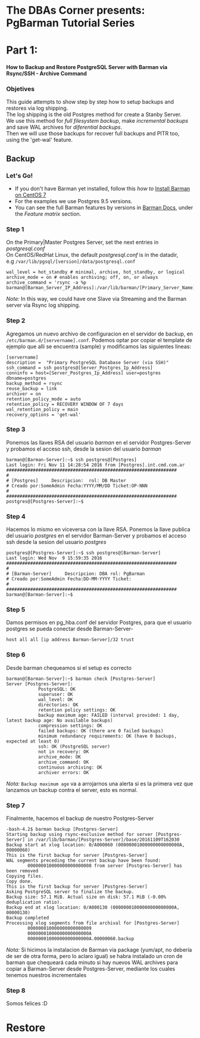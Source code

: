 # The DBAs Corner presents: PgBarman Tutorial Series

# Part 1: 

#### How to Backup and Restore PostgreSQL Server with Barman via Rsync/SSH - Archive Command

### Objetives

This guide attempts to show step by step how to setup backups and restores via log shipping.  
The log shipping is the old Postgres method for create a Stanby Server.  
We use this method for _full filesystem backup_, make _incremental backups_ and save WAL archives for _diferential backups_.  
Then we will use those backups for recover full backups and PITR too, using the 'get-wal' feature.

## Backup

### Let's Go!

* If you don't have Barman yet installed, follow this _how to_ [Install Barman on CentOS 7](github.com/sarasa)
* For the examples we use Postgres 9.5 versions. 
* You can see the full Barman features by versions in [Barman Docs](http://docs.pgbarman.org/release/2.0/index.html), under the *Feature matrix* section.

### Step 1

On the Primary|Master Postgres Server, set the next entries in _postgresql.conf_  
On CentOS/RedHat Linux, the default _postgresql.conf_ is in the datadir,  
e.g `/var/lib/pgsql/[version]/data/postgresql.conf`

```
wal_level = hot_standby # minimal, archive, hot_standby, or logical 
archive_mode = on # enables archiving; off, on, or always 
archive_command = 'rsync -a %p barman@[Barman_Server_IP_Address]:/var/lib/barman/[Primary_Server_Name]/incoming/%f' 
```

*Note:* In this way, we could have one Slave via Streaming and the Barman server via Rsync log shipping.

### Step 2

Agregamos un nuevo archivo de configuracion en el servidor de backup, en `/etc/barman.d/[servername].conf`.
Podemos optar por copiar el template de ejemplo que alli se encuentra (sample) y modificamos las siguientes lineas:

```
[servername]
description =  "Primary PostgreSQL Database Server (via SSH)"
ssh_command = ssh postgres@[Server_Postgres_Ip_Address]
conninfo = host=[Server_Postgres_Ip_Address] user=postgres dbname=postgres
backup_method = rsync
reuse_backup = link
archiver = on
retention_policy_mode = auto
retention_policy = RECOVERY WINDOW OF 7 days
wal_retention_policy = main
recovery_options = 'get-wal'
```

### Step 3

Ponemos las llaves RSA del usuario _barman_ en el servidor Postgres-Server y probamos el acceso ssh, desde la sesion del usuario _barman_

```
barman@[Barman-Server]:~$ ssh postgres@[Postgres]
Last login: Fri Nov 11 14:28:54 2016 from [Postgres].int.cmd.com.ar
################################################################
#
# [Postgres]     Descripcion:  rol: DB Master
# Creado por:SomeAdmin Fecha:YYYY/MM/DD Ticket:OP-NNN
#
################################################################
postgres@[Postgres-Server]:~$
```

### Step 4

Hacemos lo mismo en viceversa con la llave RSA.
Ponemos la llave publica del usuario _postgres_ en el servidor Barman-Server y probamos el acceso ssh desde la sesion del usuario _postgres_

```
postgres@[Postgres-Server]:~$ ssh postgres@[Barman-Server]
Last login: Wed Nov  9 15:59:35 2016
################################################################
#
# [Barman-Server]     Descripcion: DBA rol: PgBarman
# Creado por:SomeAdmin Fecha:DD-MM-YYYY Ticket:
#
################################################################
barman@[Barman-Server]:~$
```

### Step 5

Damos permisos en pg_hba.conf del servidor Postgres, para que el usuario postgres se pueda conectar desde Barman-Server-

```
host all all [ip address Barman-Server]/32 trust
```

### Step 6

Desde barman chequeamos si el setup es correcto

```
barman@[Barman-Server]:~$ barman check [Postgres-Server] 
Server [Postgres-Server]: 
			PostgreSQL: OK 
			superuser: OK 
			wal_level: OK 
			directories: OK 
			retention policy settings: OK 
			backup maximum age: FAILED (interval provided: 1 day, latest backup age: No available backups) 
			compression settings: OK 
			failed backups: OK (there are 0 failed backups) 
			minimum redundancy requirements: OK (have 0 backups, expected at least 0) 
			ssh: OK (PostgreSQL server) 
			not in recovery: OK 
			archive_mode: OK 
			archive_command: OK 
			continuous archiving: OK 
			archiver errors: OK
```

*Nota:* `Backup maximum age` va a arrojarnos una alerta si es la primera vez que lanzamos un backup contra el server, esto es normal.

### Step 7

Finalmente, hacemos el backup de nuestro Postgres-Server

```
-bash-4.2$ barman backup [Postgres-Server] 
Starting backup using rsync-exclusive method for server [Postgres-Server] in /var/lib/barman/[Postgres-Server]/base/20161109T162030 
Backup start at xlog location: 0/A000060 (00000001000000000000000A, 00000060) 
This is the first backup for server [Postgres-Server] 
WAL segments preceding the current backup have been found: 
		000000010000000000000008 from server [Postgres-Server] has been removed 
Copying files. 
Copy done. 
This is the first backup for server [Postgres-Server] 
Asking PostgreSQL server to finalize the backup. 
Backup size: 57.1 MiB. Actual size on disk: 57.1 MiB (-0.00% deduplication ratio). 
Backup end at xlog location: 0/A000130 (00000001000000000000000A, 00000130) 
Backup completed 
Processing xlog segments from file archival for [Postgres-Server] 
		000000010000000000000009 
		00000001000000000000000A 
		00000001000000000000000A.00000060.backup
```

*Nota:* Si hicimos la instalacion de Barman via package (yum/apt, no debería de ser de otra forma, pero lo aclaro igual) se habra instalado un cron de barman que chequeará cada minuto si hay nuevos WAL archives para copiar a Barman-Server desde Postgres-Server, mediante los cuales tenemos nuestros incrementales

### Step 8

Somos felices :D

# Restore

